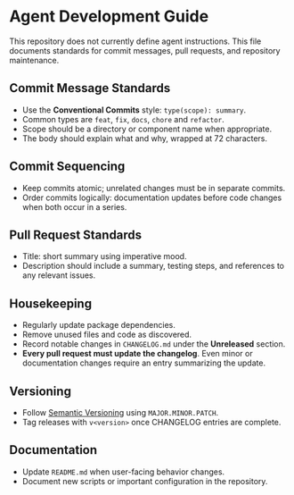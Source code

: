 # Agent Development Guide

This repository does not currently define agent instructions. This file documents
standards for commit messages, pull requests, and repository maintenance.

## Commit Message Standards
- Use the **Conventional Commits** style: `type(scope): summary`.
- Common types are `feat`, `fix`, `docs`, `chore` and `refactor`.
- Scope should be a directory or component name when appropriate.
- The body should explain what and why, wrapped at 72 characters.

## Commit Sequencing
- Keep commits atomic; unrelated changes must be in separate commits.
- Order commits logically: documentation updates before code changes when both
  occur in a series.

## Pull Request Standards
- Title: short summary using imperative mood.
- Description should include a summary, testing steps, and references to any
  relevant issues.

## Housekeeping
- Regularly update package dependencies.
- Remove unused files and code as discovered.
- Record notable changes in `CHANGELOG.md` under the **Unreleased** section.
- **Every pull request must update the changelog**. Even minor or documentation
  changes require an entry summarizing the update.

## Versioning
- Follow [Semantic Versioning](https://semver.org) using `MAJOR.MINOR.PATCH`.
- Tag releases with `v<version>` once CHANGELOG entries are complete.

## Documentation
- Update `README.md` when user-facing behavior changes.
- Document new scripts or important configuration in the repository.


